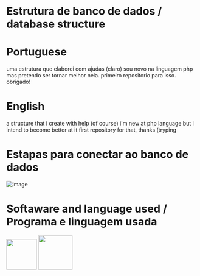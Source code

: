 # Estrutura de banco de dados / database structure
# Portuguese 
uma estrutura que elaborei com ajudas (claro) sou novo na linguagem php mas pretendo ser tornar melhor nela.
primeiro repositorio para isso. obrigado!

# English 
a structure that i create with help (of course) i'm new at php language but i intend to become better at it 
first repository for that, thanks (tryping 

# Estapas para conectar ao banco de dados  
![image](https://github.com/luizfrz/estrutura-banco/assets/126346291/775a4d23-3e96-45ef-9a7f-16c95ae4710f)

# Softaware and language  used / Programa e linguagem usada
 <img src="https://cdn.jsdelivr.net/gh/devicons/devicon@latest/icons/vscode/vscode-original.svg" width="80px" height="80px" />  <img src="https://cdn.jsdelivr.net/gh/devicons/devicon@latest/icons/php/php-original.svg" width="90px" height="90px" />
                 
